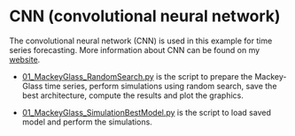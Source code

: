 # CNN (convolutional neural network)

The convolutional neural network (CNN) is used in this example for time series forecasting. More information about CNN can be found on my [website](https://kaikealves.weebly.com/neural-networks.html).

- [01_MackeyGlass_RandomSearch.py](https://github.com/kaikerochaalves/CNN-convolutional-neural-network-/blob/88c20d3ecdd73c0a388683b24adca91b1ec557bc/01_MackeyGlass_RandomSearch.py) is the script to prepare the Mackey-Glass time series, perform simulations using random search, save the best architecture, compute the results and plot the graphics.

- [01_MackeyGlass_SimulationBestModel.py](https://github.com/kaikerochaalves/CNN-convolutional-neural-network-/blob/88c20d3ecdd73c0a388683b24adca91b1ec557bc/01_MackeyGlass_SimulationBestModel.py) is the script to load saved model and perform the simulations.
